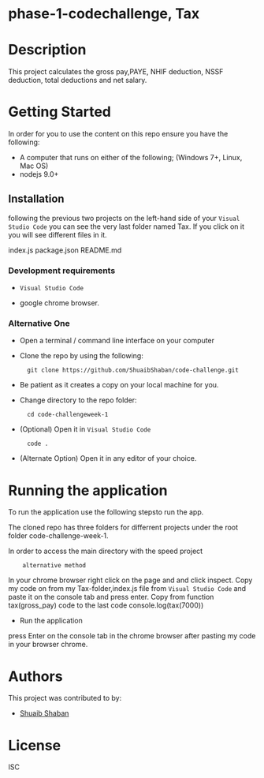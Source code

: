 # phase-1-codechallenge, Tax


# Description

This project calculates the gross pay,PAYE, NHIF deduction, NSSF deduction, total deductions and net salary.



# Getting Started
In order for you to use the content on this repo ensure you have the following:

- A computer that runs on either of the following; (Windows 7+, Linux, Mac OS)
- nodejs 9.0+

## Installation

following the previous two projects on the left-hand side of your ``Visual Studio Code`` you can see the very last folder named Tax. If you click on it you will see different files in it.

index.js
package.json
README.md

### Development requirements
- ``Visual Studio Code``

- google chrome browser.

### Alternative One

- Open a terminal / command line interface on your computer
- Clone the repo by using the following:

        git clone https://github.com/ShuaibShaban/code-challenge.git

- Be patient as it creates a copy on your local machine for you.
- Change directory to the repo folder:

        cd code-challengeweek-1

- (Optional) Open it in ``Visual Studio Code``

        code .

- (Alternate Option) Open it in any editor of your choice.


# Running the application


To run the application use the following stepsto run the app.

The cloned repo has three folders for differrent projects under the root folder code-challenge-week-1.

In order to access the main directory with the speed project  



        alternative method

 In your chrome browser right click on the page and and click inspect. Copy my code on from my Tax-folder,index.js file from ``Visual Studio Code`` and paste it on the console tab and press enter. Copy from   function tax(gross_pay) code to the last code   console.log(tax(7000)) 

- Run the application

press Enter on the console tab in the chrome browser after pasting my code in your browser chrome.

# Authors
This project was contributed to by:
- [Shuaib Shaban](https://github.com/ShuaibShaban/)

# License
ISC